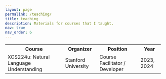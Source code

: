 ```yaml
---
layout: page
permalink: /teaching/
title: teaching
description: Materials for courses that I taught.
nav: true
nav_order: 6
---
```


<table style="width:100%">
  <tr>
    <th>Course</th>
    <th>Organizer</th> 
    <th>Position</th>
    <th>Year</th>
  </tr>
  <tr>
    <td>XCS224u: Natural Language Understanding</td>
    <td>Stanford University</td> 
    <td>Course Facilitator / Developer</td>
    <td>2023, 2024</td>
  </tr>
</table>
